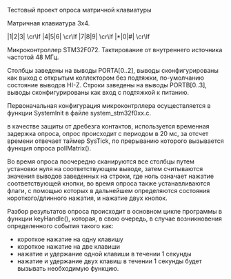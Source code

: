Тестовый проект опроса матричной клавиатуры

Матричная клавиатура 3х4.

|1|2|3| \cr\lf
|4|5|6| \cr\lf
|7|8|9| \cr\lf
|*|0|#| \cr\lf

Микроконтроллер STM32F072.
Тактирование от внутреннего источника частотой 48 МГц.

Столбцы заведены на выводы PORTA[0..2], выводы сконфигурированы как выход с открытым коллектором без подтяжки, по-умолчанию состояние выводов HI-Z.
Строки заведены на выводы PORTB[0..3], выводы сконфигурированы как вход с подтяжкой к питанию.

Первоначальная конфигурация микроконтрллера осуществляется  в функции SystemInit в файле system_stm32f0xx.c.

в качестве защиты от дребезга контактов, используется временная задержка опроса, опрос происходит с периодом в 20 мс, за отсчет времени отвечает таймер SysTick, по прерыванию которого вызывается функция опроса pollMatrix().

Во время опроса поочередно сканируются все столбцы путем установки нуля на соответствующем выводе, затем считываются значения выводов заведенных на строки, где ноль означает нажатие соответствующей кнопки, во время опроса также устанавливаются флаги, с помощью которых в дальнейшем определяются состояния короткого/длинного нажатия, и нажатие двух кнопок.

Разбор результатов опроса происходит в основном цикле программы в функции  keyHandle(), которая, в свою очередь, в случае возникновения определенного события такого как:
- короткое нажатие на одну клавишу
- короткое нажатие на две клавиши
- нажатие и удержание одной клавиши в течении 1 секунды
- нажатие и удержание двух клавиш в течении 1 секунды
будет вызывать необходимую функцию.